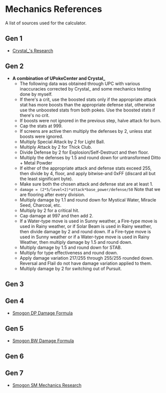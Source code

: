 # Mechanics References

A list of sources used for the calculator.

## Gen 1

* [Crystal\_'s Research](http://www.smogon.com/forums/threads/past-gens-research-thread.3506992/#post-5878612)

## Gen 2

* **A combination of UPokeCenter and Crystal\_**
  * The following data was obtained through UPC with various inaccuracies
    corrected by Crystal\_ and some mechanics testing done by myself.
  * If there's a crit, use the boosted stats only if the appropriate attack
    stat has more boosts than the appropriate defense stat, otherwise use the
    unboosted stats from both pokes. Use the boosted stats if there's no crit.
  * If boosts were not ignored in the previous step, halve attack for burn.
  * Cap the stats at 999.
  * If screens are active then multiply the defenses by 2, unless stat boosts
    were ignored.
  * Multiply Special Attack by 2 for Light Ball.
  * Multiply Attack by 2 for Thick Club.
  * Divide Defense by 2 for Explosion/Self-Destruct and then floor.
  * Multiply the defenses by 1.5 and round down for untransformed
    Ditto + Metal Powder
  * If either of the appropriate attack and defense stats exceed 255, then
    divide by 4, floor, and apply bitwise-and 0xFF (discard all but the least
    significant byte).
  * Make sure both the chosen attack and defense stat are at least 1.
  * `damage = (2*5/level+2)*attack*base_power/defense/50`
    Note that we are flooring after every division.
  * Multiply damage by 1.1 and round down for Mystical Water, Miracle Seed,
    Charcoal, etc.
  * Multiply by 2 for a critical hit.
  * Cap damage at 997 and then add 2.
  * If a Water-type move is used in Sunny weather, a Fire-type move is used
    in Rainy weather, or if Solar Beam is used in Rainy weather, then divide
    damage by 2 and round down. If a Fire-type move is used in Sunny weather
    or if a Water-type move is used in Rainy Weather, then multiply damage
    by 1.5 and round down.
  * Multiply damage by 1.5 and round down for STAB.
  * Multiply for type effectiveness and round down.
  * Apply damage variation 217/255 through 255/255 rounded down. Reversal and
    Flail do not have damage variation applied to them.
  * Multiply damage by 2 for switching out of Pursuit.

## Gen 3

## Gen 4

* [Smogon DP Damage Formula](http://www.smogon.com/dp/articles/damage_formula)

## Gen 5

* [Smogon BW Damage Formula](http://www.smogon.com/bw/articles/bw_complete_damage_formula)

## Gen 6

## Gen 7

* [Smogon SM Mechanics Research](http://www.smogon.com/forums/threads/pokemon-sun-moon-battle-mechanics-research.3586701/)
